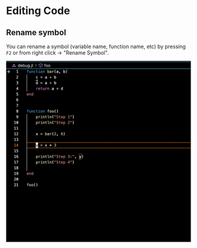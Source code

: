 # Editing Code

## Rename symbol

You can rename a symbol (variable name, function name, etc) by pressing `F2` or from right click -> "Rename Symbol".

![Rename Symbol](../images/editingcode/rename_symbol.gif)